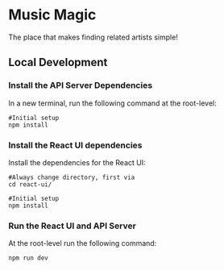 # Music Magic
The place that makes finding related artists simple!

## Local Development
### Install the API Server Dependencies
In a new terminal, run the following command at the root-level:
```
#Initial setup   
npm install
```

### Install the React UI dependencies
Install the dependencies for the React UI:
```
#Always change directory, first via
cd react-ui/

#Initial setup
npm install
```

### Run the React UI and API Server 
At the root-level run the following command:
```
npm run dev
```
